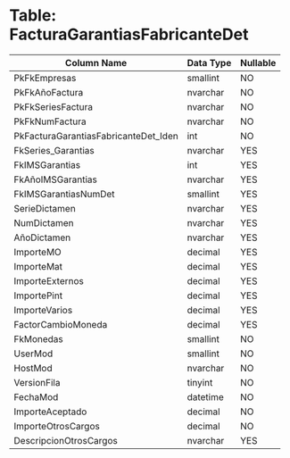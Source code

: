 # Table: FacturaGarantiasFabricanteDet

| Column Name | Data Type | Nullable |
|-------------|-----------|----------|
| PkFkEmpresas | smallint | NO |
| PkFkAñoFactura | nvarchar | NO |
| PkFkSeriesFactura | nvarchar | NO |
| PkFkNumFactura | nvarchar | NO |
| PkFacturaGarantiasFabricanteDet_Iden | int | NO |
| FkSeries_Garantias | nvarchar | YES |
| FkIMSGarantias | int | YES |
| FkAñoIMSGarantias | nvarchar | YES |
| FkIMSGarantiasNumDet | smallint | YES |
| SerieDictamen | nvarchar | YES |
| NumDictamen | nvarchar | YES |
| AñoDictamen | nvarchar | YES |
| ImporteMO | decimal | YES |
| ImporteMat | decimal | YES |
| ImporteExternos | decimal | YES |
| ImportePint | decimal | YES |
| ImporteVarios | decimal | YES |
| FactorCambioMoneda | decimal | YES |
| FkMonedas | smallint | NO |
| UserMod | smallint | NO |
| HostMod | nvarchar | NO |
| VersionFila | tinyint | NO |
| FechaMod | datetime | NO |
| ImporteAceptado | decimal | NO |
| ImporteOtrosCargos | decimal | NO |
| DescripcionOtrosCargos | nvarchar | YES |
